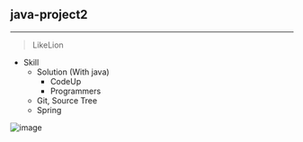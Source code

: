 ## java-project2
-----------------

> LikeLion


+ Skill
  + Solution (With java)
    + CodeUp
    + Programmers
  + Git, Source Tree
  + Spring
  
  
![image](https://user-images.githubusercontent.com/55522275/235820316-51d71d74-fd6e-40bc-baaf-1c5446a6e226.png)
